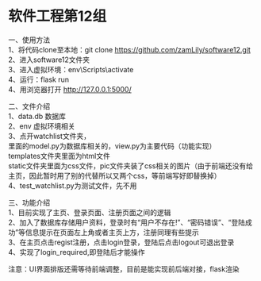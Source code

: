 # 软件工程第12组

一、使用方法  
1、将代码clone至本地：git clone https://github.com/zamLily/software12.git  
2、进入software12文件夹  
3、进入虚拟环境：env\Scripts\activate  
4、运行：flask run  
4、用浏览器打开 http://127.0.0.1:5000/   


二、文件介绍  
1、data.db 数据库  
2、env 虚拟环境相关  
3、点开watchlist文件夹，  
里面的model.py为数据库相关的，view.py为主要代码（功能实现）  
templates文件夹里面为html文件  
static文件夹里面为css文件，pic文件夹装了css相关的图片（由于前端还没有给主页，因此暂时用了别的代替所以又两个css，等前端写好即替换掉）  
4、test_watchlist.py为测试文件，先不用

三、功能介绍  
1、目前实现了主页、登录页面、注册页面之间的逻辑  
2、加入了数据库存储用户资料，登录时有“用户不存在!”、“密码错误”、“登陆成功”等信息提示在页面左上角或者主页上方，注册同理有些提示  
3、在主页点击regist注册，点击login登录，登陆后点击logout可退出登录  
4、实现了login_required,即登陆后才能操作  

注意：UI界面排版还需等待前端调整，目前是能实现前后端对接，flask渲染 




